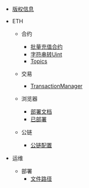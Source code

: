* [版权信息](copyright@wangxiaoqiang)

* ETH
  
  * 合约
    - [批量充值合约](note\eth\contract\BsnBatchRecharge.md)
    - [字符串转Uint](note\eth\contract\SolididyStringToUint.md)
    - [Topics](note\eth\contract\topics.md)
  * 交易
    - [TransactionManager](note\eth\tx\TransactionWithoutNonce.md)
  
  * 浏览器
    - [部署文档 ](note\eth\browser\browserDeployDoc.md)
    - [已部署](note\eth\browser\Bowser.md)
  * 公链
    - [公链配置](note\eth\pubChain\publicChainConfig.md)
  
* 运维
  * 部署
    - [文件路径](note\operator\operaterConfig.md)